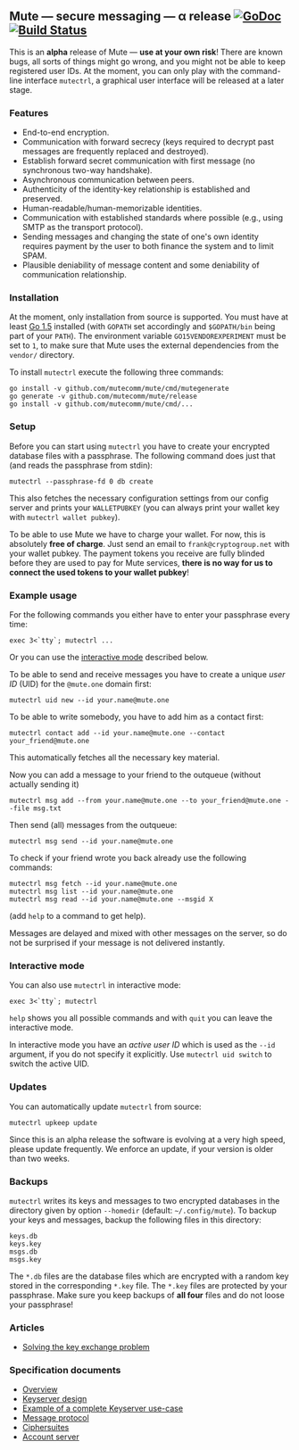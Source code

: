 ## Mute — secure messaging — α release [![GoDoc](https://godoc.org/github.com/mutecomm/mute?status.png)](http://godoc.org/github.com/mutecomm/mute) [![Build Status](https://travis-ci.org/mutecomm/mute.png)](https://travis-ci.org/mutecomm/mute)

This is an **alpha** release of Mute — **use at your own risk**!
There are known bugs, all sorts of things might go wrong, and you might not be
able to keep registered user IDs.
At the moment, you can only play with the command-line interface `mutectrl`,
a graphical user interface will be released at a later stage.


### Features

- End-to-end encryption.
- Communication with forward secrecy (keys required to decrypt past messages
  are frequently replaced and destroyed).
- Establish forward secret communication with first message (no synchronous
  two-way handshake).
- Asynchronous communication between peers.
- Authenticity of the identity-key relationship is established and preserved.
- Human-readable/human-memorizable identities.
- Communication with established standards where possible (e.g., using SMTP as
  the transport protocol).
- Sending messages and changing the state of one's own identity requires
  payment by the user to both finance the system and to limit SPAM.
- Plausible deniability of message content and some deniability of
  communication relationship.


### Installation

At the moment, only installation from source is supported.
You must have at least [Go 1.5](https://golang.org/dl/) installed (with `GOPATH` set accordingly and `$GOPATH/bin` being part of your `PATH`).
The environment variable `GO15VENDOREXPERIMENT` must be set to `1`, to make
sure that Mute uses the external dependencies from the `vendor/` directory.

To install `mutectrl` execute the following three commands:

```
go install -v github.com/mutecomm/mute/cmd/mutegenerate
go generate -v github.com/mutecomm/mute/release
go install -v github.com/mutecomm/mute/cmd/...
```


### Setup

Before you can start using `mutectrl` you have to create your encrypted
database files with a passphrase. The following command does just that (and
reads the passphrase from stdin):

```
mutectrl --passphrase-fd 0 db create
```

This also fetches the necessary configuration settings from our config server
and prints your `WALLETPUBKEY` (you can always print your wallet key with
`mutectrl wallet pubkey`).

To be able to use Mute we have to charge your wallet. For now, this is
absolutely **free of charge**. Just send an email to `frank@cryptogroup.net`
with your wallet pubkey. The payment tokens you receive are fully blinded
before they are used to pay for Mute services, **there is no way for us to
connect the used tokens to your wallet pubkey**!


### Example usage

For the following commands you either have to enter your passphrase every time:

```
exec 3<`tty`; mutectrl ...
```

Or you can use the [interactive mode](#interactive-mode) described below.

To be able to send and receive messages you have to create a unique _user ID_
(UID) for the `@mute.one` domain first:

```
mutectrl uid new --id your.name@mute.one
```


To be able to write somebody, you have to add him as a contact first:

```
mutectrl contact add --id your.name@mute.one --contact your_friend@mute.one
```

This automatically fetches all the necessary key material.

Now you can add a message to your friend to the outqueue (without actually sending it)

```
mutectrl msg add --from your.name@mute.one --to your_friend@mute.one --file msg.txt
```

Then send (all) messages from the outqueue:

```
mutectrl msg send --id your.name@mute.one
```

To check if your friend wrote you back already use the following commands:

```
mutectrl msg fetch --id your.name@mute.one
mutectrl msg list --id your.name@mute.one
mutectrl msg read --id your.name@mute.one --msgid X
```

(add `help` to a command to get help).

Messages are delayed and mixed with other messages on the server, so do not be
surprised if your message is not delivered instantly.


### Interactive mode

You can also use `mutectrl` in interactive mode:

```
exec 3<`tty`; mutectrl
```

`help` shows you all possible commands and with `quit` you can leave the
interactive mode.

In interactive mode you have an _active user ID_ which is used as the `--id`
argument, if you do not specify it explicitly.
Use `mutectrl uid switch` to switch the active UID.


### Updates

You can automatically update `mutectrl` from source:

```
mutectrl upkeep update
```

Since this is an alpha release the software is evolving at a very high speed,
please update frequently. We enforce an update, if your version is older than
two weeks.


### Backups

`mutectrl` writes its keys and messages to two encrypted databases in the
directory given by option `--homedir` (default: `~/.config/mute`).
To backup your keys and messages, backup the following files in this directory:

```
keys.db
keys.key
msgs.db
msgs.key
```

The `*.db` files are the database files which are encrypted with a random key stored in the corresponding `*.key` file. The `*.key` files are protected by your passphrase.
Make sure you keep backups of **all four** files and do not loose your passphrase!


### Articles

- [Solving the key exchange problem](doc/keyexchangeproblem.md)


### Specification documents

- [Overview](doc/overview.md)
- [Keyserver design](doc/keyserver.md)
- [Example of a complete Keyserver use-case](doc/keyserver-usecase.md)
- [Message protocol](doc/messages.md)
- [Ciphersuites](doc/ciphers.md)
- [Account server](doc/accountserver.md)
